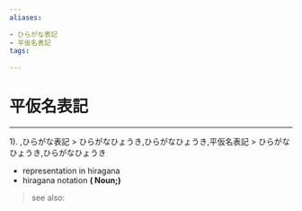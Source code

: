 ```yaml
---
aliases:
    
- ひらがな表記
- 平仮名表記
tags:
    
---
```


# 平仮名表記
---
1).
,ひらがな表記 > ひらがなひょうき,ひらがなひょうき,平仮名表記 > ひらがなひょうき,ひらがなひょうき

- representation in hiragana
- hiragana notation
**( Noun;)**
> see also: 
            